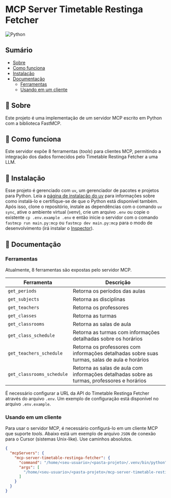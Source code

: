 # MCP Server Timetable Restinga Fetcher

![Python](https://img.shields.io/badge/python-3670A0?style=for-the-badge&logo=python&logoColor=ffdd54)

## Sumário

- [Sobre](#sobre)
- [Como funciona](#como-funciona)
- [Instalação](#instalacao)
- [Documentação](#documentacao)
  - [Ferramentas](#ferramentas)
  - [Usando em um cliente](#usando-em-um-cliente)

<a name="sobre"></a>

## 🧠 Sobre

Este projeto é uma implementação de um servidor MCP escrito em Python com a biblioteca FastMCP.

<a name="como-funciona"></a>

## 💭 Como funciona

Este servidor expõe 8 ferramentas (_tools_) para clientes MCP, permitindo a integração dos dados fornecidos pelo Timetable Restinga Fetcher a uma LLM.

<a name="instalacao"></a>

## 💪 Instalação

Esse projeto é gerenciado com `uv`, um gerenciador de pacotes e projetos para Python. Leia a [página de instalação do uv](https://docs.astral.sh/uv/getting-started/installation/) para informações sobre como instalá-lo e certifique-se de que o Python está disponível também. Após isso, clone o repositório, instale as dependências com o comando `uv sync`, ative o ambiente virtual (_venv_), crie um arquivo `.env` ou copie o existente `cp .env.example .env` e então inicie o servidor com o comando `fastmcp run main.py:mcp` ou `fastmcp dev main.py:mcp` para o modo de desenvolvimento (irá instalar o [Inspector](https://modelcontextprotocol.io/docs/tools/inspector#installation-and-basic-usage)).

<a name="documentacao"></a>

## 📜 Documentação

### Ferramentas

Atualmente, 8 ferramentas são expostas pelo servidor MCP.

| Ferramenta                | Descrição                                                                                     |
| ------------------------- | --------------------------------------------------------------------------------------------- |
| `get_periods`             | Retorna os períodos das aulas                                                                 |
| `get_subjects`            | Retorna as disciplinas                                                                        |
| `get_teachers`            | Retorna os professores                                                                        |
| `get_classes`             | Retorna as turmas                                                                             |
| `get_classrooms`          | Retorna as salas de aula                                                                      |
| `get_class_schedule`      | Retorna as turmas com informações detalhadas sobre os horários                                |
| `get_teachers_schedule`   | Retorna os professores com informações detalhadas sobre suas turmas, salas de aula e horários |
| `get_classrooms_schedule` | Retorna as salas de aula com informações detalhadas sobre as turmas, professores e horários   |

É necessário configurar a URL da API do Timetable Restinga Fetcher através do arquivo `.env`.
Um exemplo de configuração está disponível no arquivo `.env.example`.

### Usando em um cliente

Para usar o servidor MCP, é necessário configurá-lo em um cliente MCP que suporte _tools_. Abaixo está um exemplo de arquivo `JSON` de conexão para o Cursor (sistemas Unix-like). Use caminhos absolutos.

```json
{
  "mcpServers": {
    "mcp-server-timetable-restinga-fetcher": {
      "command": "/home/<seu-usuario>/<pasta-projeto>/.venv/bin/python",
      "args": [
        "/home/<seu-usuario>/<pasta-projeto>/mcp-server-timetable-restinga-fetcher/main.py"
      ]
    }
  }
}
```
